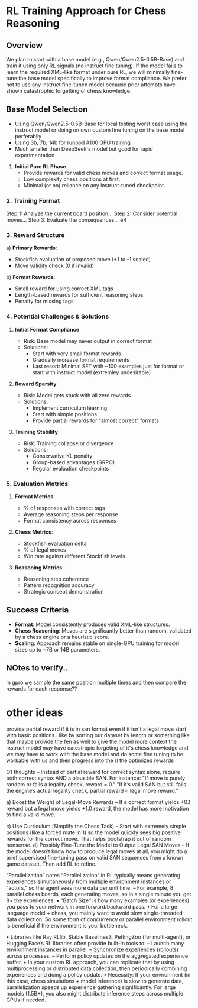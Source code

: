 # RL Training Approach for Chess Reasoning

## Overview

We plan to start with a base model (e.g., Qwen/Qwen2.5-0.5B-Base) and train it using only RL signals (no instruct fine tuning). If the model fails to learn the required XML-like format under pure RL, we will minimally fine-tune the base model specifically to improve format compliance. We prefer not to use any instruct fine-tuned model because prior attempts have shown catastrophic forgetting of chess knowledge.

## Base Model Selection

- Using Qwen/Qwen2.5-0.5B-Base for local testing worst case using the instruct model or doing on own custom fine tuning on the base model perferablly
- Using 3b, 7b, 14b for runpod A100 GPU training
- Much smaller than DeepSeek's model but good for rapid experimentation

1. **Initial Pure RL Phase**
   - Provide rewards for valid chess moves and correct format usage.
   - Low complexity chess positions at first.
   - Minimal (or no) reliance on any instruct-tuned checkpoint.

### 2. Training Format

<think>
Step 1: Analyze the current board position...
Step 2: Consider potential moves...
Step 3: Evaluate the consequences...
</think>
<answer>e4</answer>

### 3. Reward Structure

a) **Primary Rewards**:

- Stockfish evaluation of proposed move (+1 to -1 scaled)
- Move validity check (0 if invalid)

b) **Format Rewards**:

- Small reward for using correct XML tags
- Length-based rewards for sufficient reasoning steps
- Penalty for missing tags

### 4. Potential Challenges & Solutions

1. **Initial Format Compliance**

   - Risk: Base model may never output in correct format
   - Solutions:
     - Start with very small format rewards
     - Gradually increase format requirements
     - Last resort: Minimal SFT with ~100 examples just for format or start with instruct model (extremley undesirable)

2. **Reward Sparsity**

   - Risk: Model gets stuck with all zero rewards
   - Solutions:
     - Implement curriculum learning
     - Start with simple positions
     - Provide partial rewards for "almost correct" formats

3. **Training Stability**
   - Risk: Training collapse or divergence
   - Solutions:
     - Conservative KL penalty
     - Group-based advantages (GRPO)
     - Regular evaluation checkpoints

### 5. Evaluation Metrics

1. **Format Metrics**:

   - % of responses with correct tags
   - Average reasoning steps per response
   - Format consistency across responses

2. **Chess Metrics**:

   - Stockfish evaluation delta
   - % of legal moves
   - Win rate against different Stockfish levels

3. **Reasoning Metrics**:
   - Reasoning step coherence
   - Pattern recognition accuracy
   - Strategic concept demonstration

## Success Criteria

- **Format**: Model consistently produces valid XML-like structures.
- **Chess Reasoning**: Moves are significantly better than random, validated by a chess engine or a heuristic score.
- **Scaling**: Approach remains stable on single-GPU training for model sizes up to ~7B or 14B parameters.

## NOtes to verify..

in gpro we sample the same position multiple times and then compare the rewards for each response??

# other ideas

provide partial reward if it is in san format even if it isn't a legal move
start with basic positions.. like by sorting our dataset by length or something like that
maybe provide the fen as well to give the model more context
the instruct model may have catestropic forgeting of it's chess knowledge and we may have to work with the base model and do some fine tuning to be workable with us and then progress into the rl the optimized rewards

O1 thoughts
– Instead of partial reward for correct syntax alone, require both correct syntax AND a plausible SAN. For instance:
"If move is purely random or fails a legality check, reward = 0."
"If it’s valid SAN but still fails the engine’s actual legality check, partial reward < legal move reward."

a) Boost the Weight of Legal-Move Rewards
– If a correct format yields +0.1 reward but a legal move yields +1.0 reward, the model has more motivation to find a valid move.

c) Use Curriculum (Simplify the Chess Task)
– Start with extremely simple positions (like a forced mate in 1) so the model quickly sees big positive rewards for the correct move. That helps bootstrap it out of random nonsense.
d) Possibly Fine-Tune the Model to Output Legal SAN Moves
– If the model doesn’t know how to produce legal moves at all, you might do a brief supervised fine-tuning pass on valid SAN sequences from a known game dataset. Then add RL to refine.

“Parallelization” notes
“Parallelization” in RL typically means generating experiences simultaneously from multiple environment instances or “actors,” so the agent sees more data per unit time.
– For example, 8 parallel chess boards, each generating moves, so in a single minute you get 8× the experiences.
• “Batch Size” is how many examples (or experiences) you pass to your network in one forward/backward pass.
• For a large language model + chess, you mainly want to avoid slow single-threaded data collection. So some form of concurrency or parallel environment rollout is beneficial if the environment is your bottleneck.

• Libraries like Ray RLlib, Stable Baselines3, PettingZoo (for multi-agent), or Hugging Face’s RL libraries often provide built-in tools to:
– Launch many environment instances in parallel.
– Synchronize experiences (rollouts) across processes.
– Perform policy updates on the aggregated experience buffer.
• In your custom RL approach, you can replicate that by using multiprocessing or distributed data collection, then periodically combining experiences and doing a policy update.
• Necessity: If your environment (in this case, chess simulations + model inference) is slow to generate data, parallelization speeds up experience gathering significantly. For large models (1.5B+), you also might distribute inference steps across multiple GPUs if needed.
